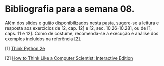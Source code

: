 # Bibliografia para a semana 08.

Além dos slides e guião disponibilizados nesta pasta,
sugere-se a leitura e resposta aos exercícios
de [2, cap. 12] e [2, sec. 10.26-10.28],
ou de [1, caps. 11 e 12].
Como de costume, recomenda-se a execução e análise dos exemplos
incluídos na referência [2].

[1] [Think Python 2e](http://greenteapress.com/wp/think-python-2e/)

[2] [How to Think Like a Computer Scientist: Interactive Edition](http://interactivepython.org/courselib/static/thinkcspy/index.html)


